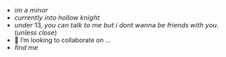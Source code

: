- 𝘪𝘮 𝘢 𝘮𝘪𝘯𝘰𝘳
- 𝘤𝘶𝘳𝘳𝘦𝘯𝘵𝘭𝘺 𝘪𝘯𝘵𝘰 𝘩𝘰𝘭𝘭𝘰𝘸 𝘬𝘯𝘪𝘨𝘩𝘵
- 𝘶𝘯𝘥𝘦𝘳 13, 𝘺𝘰𝘶 𝘤𝘢𝘯 𝘵𝘢𝘭𝘬 𝘵𝘰 𝘮𝘦 𝘣𝘶𝘵 𝘪 𝘥𝘰𝘯𝘵 𝘸𝘢𝘯𝘯𝘢 𝘣𝘦 𝘧𝘳𝘪𝘦𝘯𝘥𝘴 𝘸𝘪𝘵𝘩 𝘺𝘰𝘶. (𝘶𝘯𝘭𝘦𝘴𝘴 𝘤𝘭𝘰𝘴𝘦) 
- 💞️ I’m looking to collaborate on ...
- 𝘧𝘪𝘯𝘥 𝘮𝘦


<!---
sappgoth1ka/sappgoth1ka is a ✨ special ✨ repository because its `README.md` (this file) appears on your GitHub profile.
You can click the Preview link to take a look at your changes.
--->
